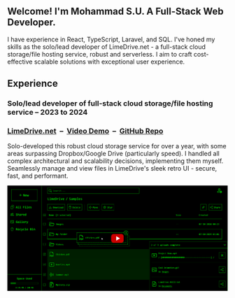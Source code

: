 ## Welcome! I'm Mohammad S.U. A Full-Stack Web Developer.
I have experience in React, TypeScript, Laravel, and SQL. I've honed my skills as the solo/lead developer of LimeDrive.net - a full-stack cloud storage/file hosting service, robust and serverless. I aim to craft cost-effective scalable solutions with exceptional user experience.

## Experience
### Solo/lead developer of full-stack cloud storage/file hosting service  –  2023 to 2024
### [LimeDrive.net](https://limedrive.net) &nbsp;–&nbsp; [Video Demo]() &nbsp;–&nbsp; [GitHub Repo](https://github.com/Mohammad-SU/LimeDrive-Cloud-Storage-Public)

Solo-developed this robust cloud storage service for over a year, with some areas surpassing Dropbox/Google Drive (particularly speed). I handled all complex architectural and scalability decisions, implementing them myself. Seamlessly manage and view files in LimeDrive's sleek retro UI - secure, fast, and performant.

[![LimeDrive Demo](https://raw.githubusercontent.com/Mohammad-SU/LimeDrive-Cloud-Storage-Public/refs/heads/main/screenshots/yt-video-img.png)](https://www.youtube.com/watch?v=QyLh4JjyAFw "LimeDrive Demo")
